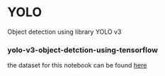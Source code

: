 # YOLO
Object detection using library YOLO v3

### yolo-v3-object-detction-using-tensorflow
the dataset for this notebook can be found [here](https://www.kaggle.com/bivek2211/temporary-yolo) 
